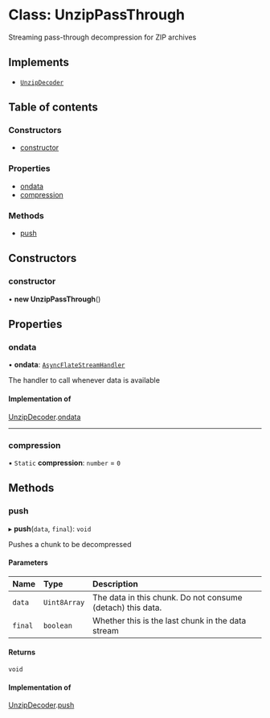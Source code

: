 # Class: UnzipPassThrough

Streaming pass-through decompression for ZIP archives

## Implements

- [`UnzipDecoder`](../interfaces/UnzipDecoder.md)

## Table of contents

### Constructors

- [constructor](UnzipPassThrough.md#constructor)

### Properties

- [ondata](UnzipPassThrough.md#ondata)
- [compression](UnzipPassThrough.md#compression)

### Methods

- [push](UnzipPassThrough.md#push)

## Constructors

### constructor

• **new UnzipPassThrough**()

## Properties

### ondata

• **ondata**: [`AsyncFlateStreamHandler`](../README.md#asyncflatestreamhandler)

The handler to call whenever data is available

#### Implementation of

[UnzipDecoder](../interfaces/UnzipDecoder.md).[ondata](../interfaces/UnzipDecoder.md#ondata)

___

### compression

▪ `Static` **compression**: `number` = `0`

## Methods

### push

▸ **push**(`data`, `final`): `void`

Pushes a chunk to be decompressed

#### Parameters

| Name | Type | Description |
| :------ | :------ | :------ |
| `data` | `Uint8Array` | The data in this chunk. Do not consume (detach) this data. |
| `final` | `boolean` | Whether this is the last chunk in the data stream |

#### Returns

`void`

#### Implementation of

[UnzipDecoder](../interfaces/UnzipDecoder.md).[push](../interfaces/UnzipDecoder.md#push)
